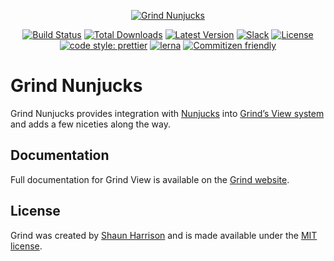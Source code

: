 <p align="center"><a href="https://grind.rocks"><img src="https://assets.grind.rocks/docs/img/grind-nunjucks.svg" alt="Grind Nunjucks" /></a></p>

<p align="center">
<a href="https://github.com/grindjs/grindjs/actions"><img src="https://github.com/grindjs/grindjs/workflows/build/badge.svg" alt="Build Status"></a>
<a href="https://www.npmjs.com/package/grind-nunjucks"><img src="https://img.shields.io/npm/dt/grind-nunjucks.svg" alt="Total Downloads"></a>
<a href="https://www.npmjs.com/package/grind-nunjucks"><img src="https://img.shields.io/npm/v/grind-nunjucks.svg" alt="Latest Version"></a>
<a href="https://chat.grind.rocks"><img src="https://chat.grind.rocks/badge.svg" alt="Slack"></a>
<a href="https://www.npmjs.com/package/grind-nunjucks"><img src="https://img.shields.io/npm/l/grind-nunjucks.svg" alt="License"></a>
<a href="https://github.com/prettier/prettier"><img src="https://img.shields.io/badge/code_style-prettier-ff69b4.svg" alt="code style: prettier"></a>
<a href="https://lerna.js.org/"><img src="https://img.shields.io/badge/maintained%20with-lerna-cc00ff.svg" alt="lerna"></a>
<a href="http://commitizen.github.io/cz-cli/"><img src="https://img.shields.io/badge/commitizen-friendly-brightgreen.svg" alt="Commitizen friendly"></a>
</p>

# Grind Nunjucks

Grind Nunjucks provides integration with [Nunjucks](http://mozilla.github.io/nunjucks/) into [Grind’s View system](https://github.com/grindjs/view) and adds a few niceties along the way.

## Documentation

Full documentation for Grind View is available on the [Grind website](https://grind.rocks/docs/guides/templates).

## License

Grind was created by [Shaun Harrison](https://github.com/shnhrrsn) and is made available under the [MIT license](LICENSE).
